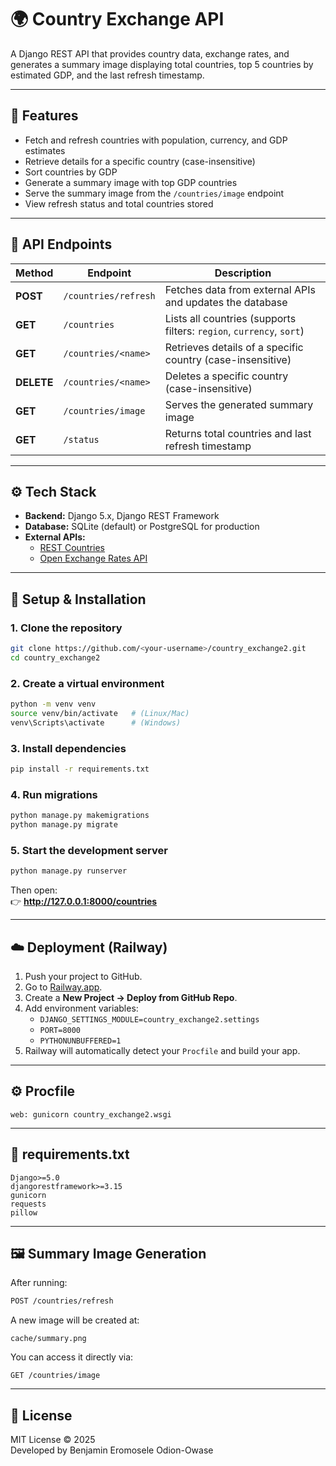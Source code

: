# 🌍 Country Exchange API

A Django REST API that provides country data, exchange rates, and generates a summary image displaying total countries, top 5 countries by estimated GDP, and the last refresh timestamp.

---

## 🚀 Features

- Fetch and refresh countries with population, currency, and GDP estimates  
- Retrieve details for a specific country (case-insensitive)  
- Sort countries by GDP  
- Generate a summary image with top GDP countries  
- Serve the summary image from the `/countries/image` endpoint  
- View refresh status and total countries stored  

---

## 🧩 API Endpoints

| Method | Endpoint | Description |
|--------|-----------|--------------|
| **POST** | `/countries/refresh` | Fetches data from external APIs and updates the database |
| **GET** | `/countries` | Lists all countries (supports filters: `region`, `currency`, `sort`) |
| **GET** | `/countries/<name>` | Retrieves details of a specific country (case-insensitive) |
| **DELETE** | `/countries/<name>` | Deletes a specific country (case-insensitive) |
| **GET** | `/countries/image` | Serves the generated summary image |
| **GET** | `/status` | Returns total countries and last refresh timestamp |

---

## ⚙️ Tech Stack

- **Backend:** Django 5.x, Django REST Framework  
- **Database:** SQLite (default) or PostgreSQL for production  
- **External APIs:**  
  - [REST Countries](https://restcountries.com/v2/all)  
  - [Open Exchange Rates API](https://open.er-api.com/v6/latest/USD)

---

## 🧠 Setup & Installation

### 1. Clone the repository
```bash
git clone https://github.com/<your-username>/country_exchange2.git
cd country_exchange2
```

### 2. Create a virtual environment
```bash
python -m venv venv
source venv/bin/activate   # (Linux/Mac)
venv\Scripts\activate      # (Windows)
```

### 3. Install dependencies
```bash
pip install -r requirements.txt
```

### 4. Run migrations
```bash
python manage.py makemigrations
python manage.py migrate
```

### 5. Start the development server
```bash
python manage.py runserver
```

Then open:  
👉 **http://127.0.0.1:8000/countries**

---

## ☁️ Deployment (Railway)

1. Push your project to GitHub.
2. Go to [Railway.app](https://railway.app).
3. Create a **New Project → Deploy from GitHub Repo**.
4. Add environment variables:
   - `DJANGO_SETTINGS_MODULE=country_exchange2.settings`
   - `PORT=8000`
   - `PYTHONUNBUFFERED=1`
5. Railway will automatically detect your `Procfile` and build your app.

---

## ⚙️ Procfile

```
web: gunicorn country_exchange2.wsgi
```

---

## 🧾 requirements.txt

```
Django>=5.0
djangorestframework>=3.15
gunicorn
requests
pillow
```

---

## 🖼️ Summary Image Generation

After running:
```bash
POST /countries/refresh
```
A new image will be created at:
```
cache/summary.png
```
You can access it directly via:
```
GET /countries/image
```

---

## 📄 License

MIT License © 2025  
Developed by Benjamin Eromosele Odion-Owase
